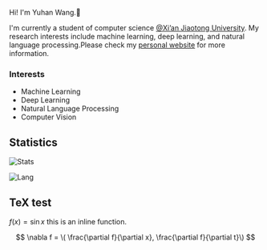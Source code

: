 
Hi! I'm Yuhan Wang.👋

I'm currently a student of computer science [@Xi’an Jiaotong University](http://www.xjtu.edu.cn). My research interests include machine learning, deep learning, and natural language processing.Please check my [personal website](https://yuhanwang.netlify.app) for more information.

### Interests 
- Machine Learning
- Deep Learning
- Natural Language Processing
- Computer Vision

<!--
## Programming Languages
- C/C++
- Python
- Java
- MATLAB
-->

## Statistics
![Stats](https://github-readme-stats.vercel.app/api?username=yuhan-W&hide=stars,prs&theme=vue)

![Lang](https://github-readme-stats.vercel.app/api/top-langs/?username=yuhan-W&hide=javascript&theme=vue&layout=compact)

<!--![Stats](https://github-readme-stats.vercel.app/api?username=yuhan-W)-->


## TeX test

$f(x) = \sin x$ this is an inline function.

$$
\nabla f = \( \frac{\partial f}{\partial x}, \frac{\partial f}{\partial t}\)
$$
